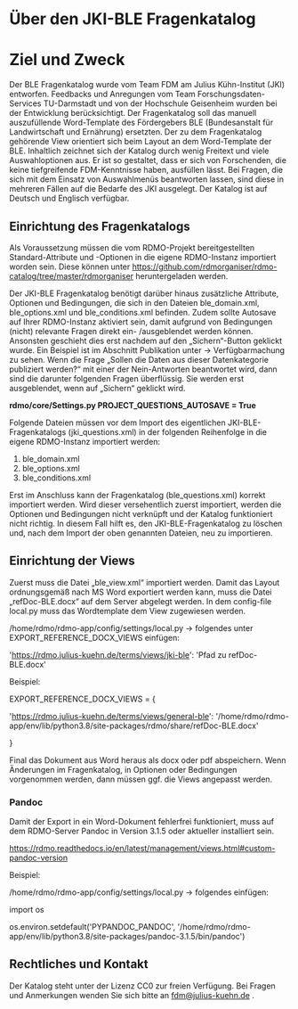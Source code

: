 # Über den JKI-BLE Fragenkatalog
# Ziel und Zweck

Der BLE Fragenkatalog wurde vom Team FDM am Julius Kühn-Institut (JKI) entworfen. Feedbacks und Anregungen vom Team Forschungsdaten-Services TU-Darmstadt und von der Hochschule Geisenheim wurden bei der Entwicklung berücksichtigt. Der Fragenkatalog soll das manuell auszufüllende Word-Template des Fördergebers BLE (Bundesanstalt für Landwirtschaft und Ernährung) ersetzten. Der zu dem Fragenkatalog gehörende View orientiert sich beim Layout an dem Word-Template der BLE.
Inhaltlich zeichnet sich der Katalog durch wenig Freitext und viele Auswahloptionen aus. Er ist so gestaltet, dass er sich von Forschenden, die keine tiefgreifende FDM-Kenntnisse haben, ausfüllen lässt. Bei Fragen, die sich mit dem Einsatz von Auswahlmenüs beantworten lassen, sind diese in mehreren Fällen auf die Bedarfe des JKI ausgelegt. Der Katalog ist auf Deutsch und Englisch verfügbar.



## Einrichtung des Fragenkatalogs

Als Voraussetzung müssen die vom RDMO-Projekt bereitgestellten Standard-Attribute und -Optionen in die eigene RDMO-Instanz importiert worden sein. Diese können unter https://github.com/rdmorganiser/rdmo-catalog/tree/master/rdmorganiser heruntergeladen werden.

Der JKI-BLE Fragenkatalog benötigt darüber hinaus zusätzliche Attribute, Optionen und Bedingungen, die sich in den Dateien ble_domain.xml, ble_options.xml und ble_conditions.xml befinden. Zudem sollte Autosave auf Ihrer RDMO-Instanz aktiviert sein, damit aufgrund von Bedingungen (nicht) relevante Fragen direkt ein- /ausgeblendet werden können. Ansonsten geschieht dies erst nachdem auf den „Sichern“-Button geklickt wurde. Ein Beispiel ist im Abschnitt Publikation unter -> Verfügbarmachung zu sehen. Wenn die Frage „Sollen die Daten aus dieser Datenkategorie publiziert werden?“ mit einer der Nein-Antworten beantwortet wird, dann sind die darunter folgenden Fragen überflüssig. Sie werden erst ausgeblendet, wenn auf „Sichern“ geklickt wird. 

**rdmo/core/Settings.py PROJECT_QUESTIONS_AUTOSAVE = True**

Folgende Dateien müssen vor dem Import des eigentlichen JKI-BLE-Fragenkatalogs (jki_questions.xml) in der folgenden Reihenfolge in die eigene RDMO-Instanz importiert werden:

1.	ble_domain.xml
2.	ble_options.xml
3.	ble_conditions.xml

Erst im Anschluss kann der Fragenkatalog (ble_questions.xml) korrekt importiert werden. Wird dieser versehentlich zuerst importiert, werden die Optionen und Bedingungen nicht verknüpft und der Katalog funktioniert nicht richtig. In diesem Fall hilft es, den JKI-BLE-Fragenkatalog zu löschen und, nach dem Import der oben genannten Dateien, neu zu importieren.

## Einrichtung der Views

Zuerst muss die Datei „ble_view.xml“ importiert werden. Damit das Layout ordnungsgemäß nach MS Word exportiert werden kann, muss die Datei „refDoc-BLE.docx“ auf dem Server abgelegt werden. 
In dem config-file local.py muss das Wordtemplate dem View zugewiesen werden.

/home/rdmo/rdmo-app/config/settings/local.py  -> folgendes unter EXPORT_REFERENCE_DOCX_VIEWS einfügen: 

 'https://rdmo.julius-kuehn.de/terms/views/jki-ble': 'Pfad zu refDoc-BLE.docx'
 
Beispiel:

EXPORT_REFERENCE_DOCX_VIEWS = {

'https://rdmo.julius-kuehn.de/terms/views/general-ble': '/home/rdmo/rdmo-app/env/lib/python3.8/site-packages/rdmo/share/refDoc-BLE.docx'

}

Final das Dokument aus Word heraus als docx oder pdf abspeichern.
Wenn Änderungen im Fragenkatalog, in Optionen oder Bedingungen vorgenommen werden, dann müssen ggf. die Views angepasst werden.


### Pandoc

Damit der Export in ein Word-Dokument fehlerfrei funktioniert, muss auf dem RDMO-Server Pandoc in Version 3.1.5 oder aktueller installiert sein. 

https://rdmo.readthedocs.io/en/latest/management/views.html#custom-pandoc-version

Beispiel:

/home/rdmo/rdmo-app/config/settings/local.py  -> folgendes einfügen: 

import os

os.environ.setdefault('PYPANDOC_PANDOC', '/home/rdmo/rdmo-app/env/lib/python3.8/site-packages/pandoc-3.1.5/bin/pandoc')






## Rechtliches und Kontakt

Der Katalog steht unter der Lizenz CC0 zur freien Verfügung. Bei Fragen und Anmerkungen wenden Sie sich bitte an fdm@julius-kuehn.de .
